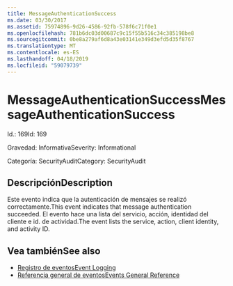 ```yaml
---
title: MessageAuthenticationSuccess
ms.date: 03/30/2017
ms.assetid: 75974896-9d26-4586-92fb-578f6c71f0e1
ms.openlocfilehash: 781b6dc03d00687c9c15f55b516c34c385198be8
ms.sourcegitcommit: 0be8a279af6d8a43e03141e349d3efd5d35f8767
ms.translationtype: MT
ms.contentlocale: es-ES
ms.lasthandoff: 04/18/2019
ms.locfileid: "59079739"
---
```

# <a name="messageauthenticationsuccess"></a><span data-ttu-id="afe37-102">MessageAuthenticationSuccess</span><span class="sxs-lookup"><span data-stu-id="afe37-102">MessageAuthenticationSuccess</span></span>
<span data-ttu-id="afe37-103">Id.: 169</span><span class="sxs-lookup"><span data-stu-id="afe37-103">Id: 169</span></span>  
  
 <span data-ttu-id="afe37-104">Gravedad: Informativa</span><span class="sxs-lookup"><span data-stu-id="afe37-104">Severity: Informational</span></span>  
  
 <span data-ttu-id="afe37-105">Categoría: SecurityAudit</span><span class="sxs-lookup"><span data-stu-id="afe37-105">Category: SecurityAudit</span></span>  
  
## <a name="description"></a><span data-ttu-id="afe37-106">Descripción</span><span class="sxs-lookup"><span data-stu-id="afe37-106">Description</span></span>  
 <span data-ttu-id="afe37-107">Este evento indica que la autenticación de mensajes se realizó correctamente.</span><span class="sxs-lookup"><span data-stu-id="afe37-107">This event indicates that message authentication succeeded.</span></span> <span data-ttu-id="afe37-108">El evento hace una lista del servicio, acción, identidad del cliente e id. de actividad.</span><span class="sxs-lookup"><span data-stu-id="afe37-108">The event lists the service, action, client identity, and activity ID.</span></span>  
  
## <a name="see-also"></a><span data-ttu-id="afe37-109">Vea también</span><span class="sxs-lookup"><span data-stu-id="afe37-109">See also</span></span>

- [<span data-ttu-id="afe37-110">Registro de eventos</span><span class="sxs-lookup"><span data-stu-id="afe37-110">Event Logging</span></span>](../../../../../docs/framework/wcf/diagnostics/event-logging/index.md)
- [<span data-ttu-id="afe37-111">Referencia general de eventos</span><span class="sxs-lookup"><span data-stu-id="afe37-111">Events General Reference</span></span>](../../../../../docs/framework/wcf/diagnostics/event-logging/events-general-reference.md)
